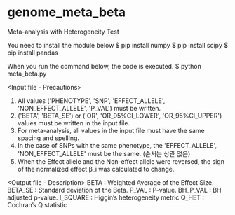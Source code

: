 # genome_meta_beta
Meta-analysis with Heterogeneity Test

You need to install the module below
$ pip install numpy
$ pip install scipy
$ pip install pandas

When you run the command below, the code is executed.
$ python meta_beta.py

<Input file - Precautions>
1. All values ('PHENOTYPE', 'SNP', 'EFFECT_ALLELE', 'NON_EFFECT_ALLELE', 'P_VAL') must be written.
2. ('BETA', 'BETA_SE') or ('OR', 'OR_95%CI_LOWER', 'OR_95%CI_UPPER') values must be written in the input file.
3. For meta-analysis, all values in the input file must have the same spacing and spelling.
4. In the case of SNPs with the same phenotype, the 'EFFECT_ALLELE', 'NON_EFFECT_ALLELE' must be the same. (순서는 상관 없음)
5. When the Effect allele and the Non-effect allele were reversed, the sign of the normalized effect β_i was calculated to change.

<Output file - Description>
BETA : Weighted Average of the Effect Size.
BETA_SE : Standard deviation of the Beta.
P_VAL : P-value.
BH_P_VAL : BH adjusted p-value.
I_SQUARE : Higgin’s heterogeneity metric
Q_HET : Cochran’s Q statistic
